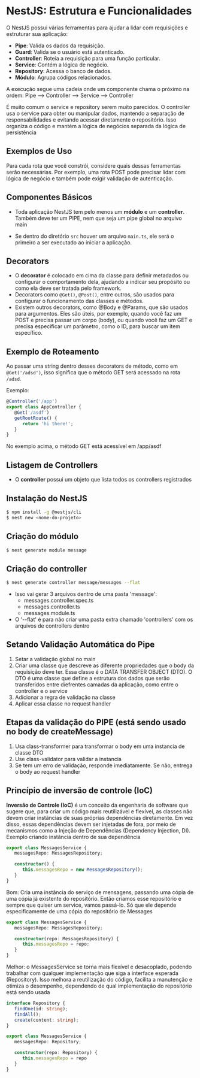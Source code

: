 # NestJS: Estrutura e Funcionalidades

O NestJS possui várias ferramentas para ajudar a lidar com requisições e estruturar sua aplicação:

- **Pipe**: Valida os dados da requisição. 
- **Guard**: Valida se o usuário está autenticado.
- **Controller**: Roteia a requisição para uma função particular.
- **Service**: Contém a lógica de negócio.
- **Repository**: Acessa o banco de dados.
- **Módulo**: Agrupa códigos relacionados.

A execução segue uma cadeia onde um componente chama o próximo na ordem: 
Pipe --> Controller --> Service --> Controller

É muito comum o service e repository serem muito parecidos. O controller usa o service para obter ou manipular dados, mantendo a separação de responsabilidades e evitando acessar diretamente o repositório. Isso organiza o código e mantém a lógica de negócios separada da lógica de persistência 

## Exemplos de Uso
Para cada rota que você constrói, considere quais dessas ferramentas serão necessárias. Por exemplo, uma rota POST pode precisar lidar com lógica de negócio e também pode exigir validação de autenticação.

## Componentes Básicos
- Toda aplicação NestJS tem pelo menos um **módulo** e um **controller**. Também deve ter um PIPE, nem que seja um pipe global no arquivo main

- Se dentro do diretório `src` houver um arquivo `main.ts`, ele será o primeiro a ser executado ao iniciar a aplicação.

## Decorators
- O **decorator** é colocado em cima da classe para definir metadados ou configurar o comportamento dela, ajudando a indicar seu propósito ou como ela deve ser tratada pelo framework.
- Decorators como `@Get()`, `@Post()`, entre outros, são usados para configurar o funcionamento das classes e métodos.
- Existem outros decorators, como @Body e @Params, que são usados para argumentos. Eles são úteis, por exemplo, quando você faz um POST e precisa passar um corpo (body), ou quando você faz um GET e precisa especificar um parâmetro, como o ID, para buscar um item específico.

## Exemplo de Roteamento
Ao passar uma string dentro desses decorators de método, como em `@Get('/adsd')`, isso significa que o método GET será acessado na rota `/adsd`.

Exemplo:
```typescript
@Controller('/app')
export class AppController {
   @Get('/asdf')
   getRootRoute() {
      return 'hi there!';
   }
}
```

No exemplo acima, o método GET está acessível em /app/asdf

## Listagem de Controllers
- O **controller** possui um objeto que lista todos os controllers registrados 

## Instalação do NestJS 
```bash
$ npm install -g @nestjs/cli
$ nest new <nome-do-projeto>
```

## Criação do módulo 
```bash
$ nest generate module message
```

## Criação do controller 
```bash
$ nest generate controller message/messages --flat 
```
- Isso vai gerar 3 arquivos dentro de uma pasta 'message': 
   - messages.controller.spec.ts
   - messages.controller.ts
   - messages.module.ts
- O '--flat' é para não criar uma pasta extra chamado 'controllers' com os arquivos de controllers dentro

## Setando Validação Automática do Pipe 
1. Setar a validação global no main 
2. Criar uma classe que descreve as diferente propriedades que o body da requisição deve ter. Essa classe é o DATA TRANSFER OBJECT (DTO). O DTO é uma classe que define a estrutura dos dados que serão transferidos entre diefrentes camadas da aplicação, como entre o controller e o service
3. Adicionar a regra de validação na classe 
4. Aplicar essa classe no request handler 

## Etapas da validação do PIPE (está sendo usado no body de createMessage)
1. Usa class-transformer para transformar o body em uma instancia de classe DTO 
2. Use class-validator para validar a instancia 
3. Se tem um erro de validação, responde imediatamente. Se não, entrega o body ao request handler

## Princípio de inversão de controle (IoC)
**Inversão de Controle (IoC)** é um conceito da engenharia de software que sugere que, para criar um código mais reutilizável e flexível, as classes não devem criar instâncias de suas próprias dependências diretamente. Em vez disso, essas dependências devem ser injetadas de fora, por meio de mecanismos como a Injeção de Dependências (Dependency Injection, DI).
Exemplo criando instância dentro de sua dependência 
```typescript
export class MessagesService {
   messagesRepo: MessagesRepository;

   constructor() {
      this.messagesRepo = new MessagesRepository();
   }
}
```
Bom: Cria uma instância do serviço de mensagens, passando uma cópia de uma cópia já existente do repositório. Então criamos esse repositório e sempre que quiser um service, vamos passá-lo.
Só que ele depende especificamente de uma cópia do repositório de Messages
```typescript
export class MessagesService {
   messagesRepo: MessagesRepository;

   constructor(repo: MessagesRepository) {
      this.messagesRepo = repo;
   }
}
```
Melhor: o MessagesService se torna mais flexível e desacoplado, podendo trabalhar com qualquer implementação que siga a interface esperada (Repository). Isso melhora a reutilização do código, facilita a manutenção e otimiza o desempenho, dependendo de qual implementação do repositório está sendo usada

```typescript
interface Repository {
   findOne(id: string);
   findAll();
   create(content: string);
}

export class MessagesService {
   messagesRepo: Repository;

   constructor(repo: Repository) {
      this.messagesRepo = repo
   }
}
```
